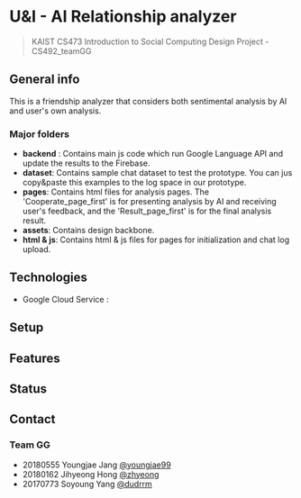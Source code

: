# U&I - AI Relationship analyzer
> KAIST CS473 Introduction to Social Computing Design Project - CS492_teamGG

## General info
This is a friendship analyzer that considers both sentimental analysis by AI and user's own analysis.

### Major folders
* **backend** : Contains main js code which run Google Language API and update the results to the Firebase.
* **dataset**: Contains sample chat dataset to test the prototype. You can jus copy&paste this examples to the log space in our prototype.
* **pages**: Contains html files for analysis pages. The 'Cooperate_page_first' is for presenting analysis by AI and receiving user's feedback, and the 'Result_page_first' is for the final analysis result.
* **assets**: Contains design backbone.
* **html & js**: Contains html & js files for pages for initialization and chat log upload.


## Technologies
* Google Cloud Service : 

## Setup


## Features

## Status

## Contact
### Team GG
* 20180555 Youngjae Jang [@youngjae99](https://github.com/youngjae99)
* 20180162 Jihyeong Hong [@zhyeong](https://github.com/zhyeong)
* 20170773 Soyoung Yang [@dudrrm](https://github.com/dudrrm)
